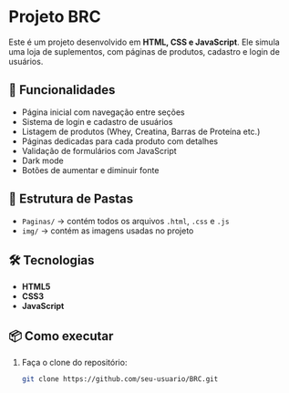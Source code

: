# Projeto BRC

Este é um projeto desenvolvido em **HTML, CSS e JavaScript**.
Ele simula uma loja de suplementos, com páginas de produtos, cadastro e login de usuários.

## 🚀 Funcionalidades
- Página inicial com navegação entre seções  
- Sistema de login e cadastro de usuários  
- Listagem de produtos (Whey, Creatina, Barras de Proteína etc.)  
- Páginas dedicadas para cada produto com detalhes  
- Validação de formulários com JavaScript  
- Dark mode
- Botões de aumentar e diminuir fonte

## 📂 Estrutura de Pastas
- `Paginas/` → contém todos os arquivos `.html`, `.css` e `.js`  
- `img/` → contém as imagens usadas no projeto  

## 🛠️ Tecnologias
- **HTML5**  
- **CSS3**  
- **JavaScript**  

## 📦 Como executar
1. Faça o clone do repositório:
   ```bash
   git clone https://github.com/seu-usuario/BRC.git
